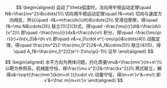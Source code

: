 $$
\begin{aligned}
运动了\theta弧度时，法向用牛顿运动定理\quad N&=\frac{mv^2}r&\cdots(1)\\
切向用牛顿运动定理\quad f&=ma\\
切向与速度方向相反，所以\quad -f&=m\frac{dv}{dt}&\cdots(2)\\
受滑动摩擦，得\quad f&=\mu N&\cdots(3)\\
联立(1)(2)(3)式，得\quad -\frac{\mu}{r}dt&=\frac{dv}{v^2}\\
即\quad -\frac{\mu}{r}dx&=\frac{dv}v\\
积分，得\quad -\frac{\mu\pi r}{r}+\ln{v_0}&=\ln v\\
即\quad v&=v_0\cdot e^{-\mu\pi}&\cdots(4)\\
动能定理，得\quad \frac{mv^2}2-\frac{mv_0^2}2&=A_f&\cdots(5)\\
联立(4)(5)，得\quad A_f&=\frac{mv_0^2}2(e^{-2\mu\pi}-1)\\
证毕
\end{aligned}
$$

$$
\begin{aligned}
水平方向为两体问题，约化质量\mu&=\frac{mm'}{m+m'}\\
以靶为参照系，机械能守恒，得\frac{\mu v^2}2&=\frac{kx^2}2\\
两式联立，解得x&=\sqrt{\frac{mm'}{k(m+m')}}\cdot v\\
动量守恒，得(m+m')v'&=mv\\
即v'&=\frac m{m+m'}v
\end{aligned}
$$

